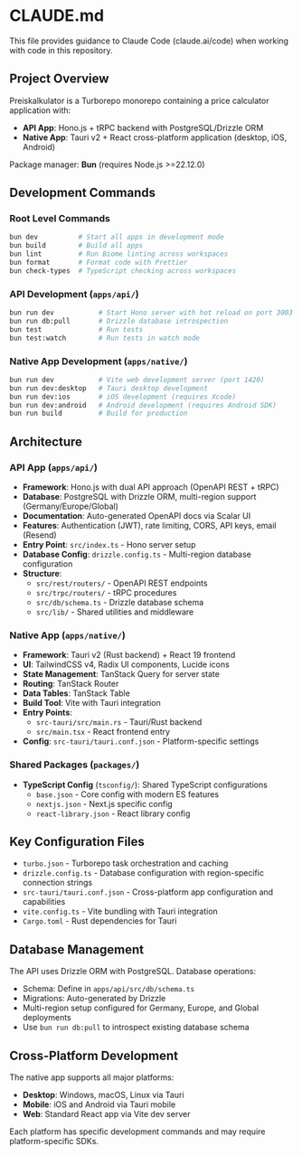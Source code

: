 # CLAUDE.md

This file provides guidance to Claude Code (claude.ai/code) when working with code in this repository.

## Project Overview

Preiskalkulator is a Turborepo monorepo containing a price calculator application with:
- **API App**: Hono.js + tRPC backend with PostgreSQL/Drizzle ORM
- **Native App**: Tauri v2 + React cross-platform application (desktop, iOS, Android)

Package manager: **Bun** (requires Node.js >=22.12.0)

## Development Commands

### Root Level Commands
```bash
bun dev          # Start all apps in development mode
bun build        # Build all apps  
bun lint         # Run Biome linting across workspaces
bun format       # Format code with Prettier
bun check-types  # TypeScript checking across workspaces
```

### API Development (`apps/api/`)
```bash
bun run dev           # Start Hono server with hot reload on port 3003
bun run db:pull       # Drizzle database introspection
bun test              # Run tests
bun test:watch        # Run tests in watch mode
```

### Native App Development (`apps/native/`)
```bash
bun run dev           # Vite web development server (port 1420)
bun run dev:desktop   # Tauri desktop development
bun run dev:ios       # iOS development (requires Xcode)  
bun run dev:android   # Android development (requires Android SDK)
bun run build         # Build for production
```

## Architecture

### API App (`apps/api/`)
- **Framework**: Hono.js with dual API approach (OpenAPI REST + tRPC)
- **Database**: PostgreSQL with Drizzle ORM, multi-region support (Germany/Europe/Global)
- **Documentation**: Auto-generated OpenAPI docs via Scalar UI
- **Features**: Authentication (JWT), rate limiting, CORS, API keys, email (Resend)
- **Entry Point**: `src/index.ts` - Hono server setup
- **Database Config**: `drizzle.config.ts` - Multi-region database configuration
- **Structure**:
  - `src/rest/routers/` - OpenAPI REST endpoints
  - `src/trpc/routers/` - tRPC procedures  
  - `src/db/schema.ts` - Drizzle database schema
  - `src/lib/` - Shared utilities and middleware

### Native App (`apps/native/`)
- **Framework**: Tauri v2 (Rust backend) + React 19 frontend
- **UI**: TailwindCSS v4, Radix UI components, Lucide icons
- **State Management**: TanStack Query for server state
- **Routing**: TanStack Router
- **Data Tables**: TanStack Table
- **Build Tool**: Vite with Tauri integration
- **Entry Points**:
  - `src-tauri/src/main.rs` - Tauri/Rust backend
  - `src/main.tsx` - React frontend entry
- **Config**: `src-tauri/tauri.conf.json` - Platform-specific settings

### Shared Packages (`packages/`)
- **TypeScript Config** (`tsconfig/`): Shared TypeScript configurations
  - `base.json` - Core config with modern ES features
  - `nextjs.json` - Next.js specific config  
  - `react-library.json` - React library config

## Key Configuration Files

- `turbo.json` - Turborepo task orchestration and caching
- `drizzle.config.ts` - Database configuration with region-specific connection strings
- `src-tauri/tauri.conf.json` - Cross-platform app configuration and capabilities
- `vite.config.ts` - Vite bundling with Tauri integration
- `Cargo.toml` - Rust dependencies for Tauri

## Database Management

The API uses Drizzle ORM with PostgreSQL. Database operations:
- Schema: Define in `apps/api/src/db/schema.ts`
- Migrations: Auto-generated by Drizzle
- Multi-region setup configured for Germany, Europe, and Global deployments
- Use `bun run db:pull` to introspect existing database schema

## Cross-Platform Development

The native app supports all major platforms:
- **Desktop**: Windows, macOS, Linux via Tauri
- **Mobile**: iOS and Android via Tauri mobile
- **Web**: Standard React app via Vite dev server

Each platform has specific development commands and may require platform-specific SDKs.